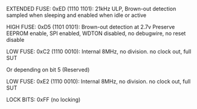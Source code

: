 EXTENDED FUSE: 0xED 
    (1110 1101): 21kHz ULP, Brown-out detection sampled when sleeping and enabled when idle or active

HIGH FUSE: 0xD5
    (1101 0101): Brown-out detection at 2.7v Preserve EEPROM enable, SPI enabled, WDTON disabled, no debugwire, no reset disable

LOW FUSE: 0xC2 
	(1110 0010): Internal 8MHz, no division. no clock out, full SUT

Or depending on bit 5 (Reserved)

LOW FUSE: 0xE2
	(1110 0010): Internal 8MHz, no division. no clock out, full SUT

LOCK BITS: 0xFF (no locking)
